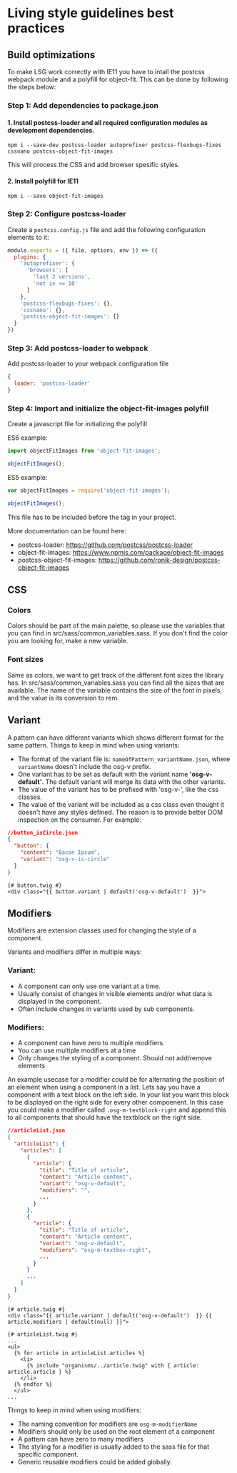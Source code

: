 # Living style guidelines best practices

## Build optimizations
To make LSG work correctly with IE11 you have to intall the postcss webpack module and a polyfill for object-fit. This can be done by following the steps below:

### Step 1: Add dependencies to package.json
#### 1. Install postcss-loader and all required configuration modules as development dependencies.
`npm i --save-dev postcss-loader autoprefixer postcss-flexbugs-fixes cssnano postcss-object-fit-images`

This will process the CSS and add browser spesific styles.

#### 2. Install polyfill for IE11
`npm i --save object-fit-images`

### Step 2: Configure postcss-loader
Create a `postcss.config.js` file and add the following configuration elements to it:

```javascript
module.exports = ({ file, options, env }) => ({
  plugins: {
    'autoprefixer': {
      'browsers': [
        'last 2 versions',
        'not ie <= 10'
      ]
    },
    'postcss-flexbugs-fixes': {},
    'cssnano': {},
    'postcss-object-fit-images': {}
  }
})
```

### Step 3: Add postcss-loader to webpack
Add postcss-loader to your webpack configuration file

```javascript
{
  loader: 'postcss-loader'
}
```

### Step 4: Import and initialize the object-fit-images polyfill
Create a javascript file for initializing the polyfill

ES6 example:
```javascript
import objectFitImages from 'object-fit-images';

objectFitImages();
```

ES5 example:
```javascript
var objectFitImages = require('object-fit-images');

objectFitImages();
```

This file has to be included before the </body> tag in your project.

More documentation can be found here:
* postcss-loader: https://github.com/postcss/postcss-loader
* object-fit-images: https://www.npmjs.com/package/object-fit-images
* postcss-object-fit-images: https://github.com/ronik-design/postcss-object-fit-images


## CSS
### Colors
Colors should be part of the main palette, so please use the variables that you can find in src/sass/common_variables.sass. If you don't find the color you are looking for, make a new variable.
### Font sizes
Same as colors, we want to get track of the different font sizes the library has. In src/sass/common_variables.sass you can find all the sizes that are available.
The name of the variable contains the size of the font in pixels, and the value is its conversion to rem.

## Variant
A pattern can have different variants which shows different format for the same pattern.
Things to keep in mind when using variants:
+ The format of the variant file is: `nameOfPattern_variantName.json`, where `variantName` doesn't include the osg-v prefix.
+ One variant has to be set as default with the variant name **'osg-v-default'**. The default variant will merge its data with the other variants.
+ The value of the variant has to be prefixed with 'osg-v-', like the css classes.
+ The value of the variant will be included as a css class even thought it doesn't have any styles defined. The reason is to provide better DOM inspection on the consumer.
For example:
```json
//button_isCircle.json
{
  "button": {
    "content": "Bacon Ipsum",
    "variant": "osg-v-is-circle"
  }
}
```

```twig
{# button.twig #}
<div class="{{ button.variant | default('osg-v-default')  }}">
```

## Modifiers
Modifiers are extension classes used for changing the style of a component.

Variants and modifiers differ in multiple ways:

### Variant:
+ A component can only use one variant at a time.
+ Usually consist of changes in visible elements and/or what data is displayed in the component.
+ Often include changes in variants used by sub components.

### Modifiers:
+ A component can have zero to multiple modifiers.
+ You can use multiple modifiers at a time
+ Only changes the styling of a component. Should not add/remove elements

An example usecase for a modifier could be for alternating the position of an element when using a component in a list. Lets say you have a component with a text block on the left side.
In your list you want this block to be displayed on the right side for every other compoenent. In this case you could make a modifier called `.osg-m-textblock-right` and append
this to all components that should have the textblock on the right side.

```json
//articleList.json
{
  "articleList": {
    "articles": [
      {
        "article": {
          "title": "Title of article",
          "content": "Article content",
          "variant": "osg-v-default",
          "modifiers": "",
          ...
        }
      },
      {
        "article": {
          "title": "Title of article",
          "content": "Article content",
          "variant": "osg-v-default",
          "modifiers": "osg-m-textbox-right",
          ...
        }
      }
      ...
    ]
  }
}
```

```twig
{# article.twig #}
<div class="{{ article.variant | default('osg-v-default')  }} {{ article.modifiers | default(null) }}">
```

```twig
{# articleList.twig #}
...
<ul>
  {% for article in articleList.articles %}
    <li>
      {% include "organisms/../article.twig" with { article: article.article } %}
    </li>
  {% endfor %}
  </ul>
...
```

Things to keep in mind when using modifiers:
+ The naming convention for modifiers are `osg-m-modifierName`
+ Modifiers should only be used on the root element of a component
+ A pattern can have zero to many modifiers
+ The styling for a modifier is usually added to the sass file for that specific component.
+ Generic reusable modifiers could be added globally.
